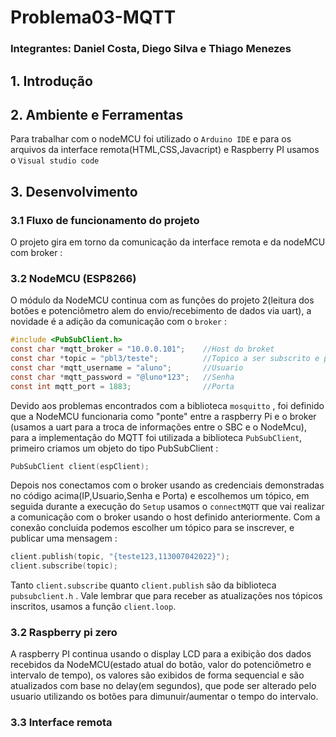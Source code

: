 # Problema03-MQTT

### Integrantes: Daniel Costa, Diego Silva e Thiago Menezes

## 1. Introdução 

## 2. Ambiente e Ferramentas

Para trabalhar com o nodeMCU foi utilizado o `Arduino IDE` e para os arquivos da interface remota(HTML,CSS,Javacript) e Raspberry PI usamos o `Visual studio code`

## 3. Desenvolvimento

### 3.1 Fluxo de funcionamento do projeto

O projeto gira em torno da comunicação da interface remota e da nodeMCU com broker : 



### 3.2 NodeMCU (ESP8266)

O módulo da NodeMCU continua com as funções do projeto 2(leitura dos botões e potenciômetro alem do envio/recebimento de dados via uart), a novidade é a adição da 
comunicação com o `broker` :
```c
#include <PubSubClient.h>
const char *mqtt_broker = "10.0.0.101";    //Host do broket
const char *topic = "pbl3/teste";          //Topico a ser subscrito e publicado
const char *mqtt_username = "aluno";       //Usuario
const char *mqtt_password = "@luno*123";   //Senha
const int mqtt_port = 1883;                //Porta
```
Devido aos problemas encontrados com a biblioteca `mosquitto` , foi definido que a NodeMCU funcionaria como "ponte" entre a raspberry Pi e o broker 
(usamos a uart para a troca de informações entre o SBC e o NodeMcu), para a implementação do MQTT foi utilizada
a biblioteca `PubSubClient`, primeiro criamos um objeto do tipo PubSubClient :

```c
PubSubClient client(espClient);
```

Depois nos conectamos com o broker usando as credenciais demonstradas no código acima(IP,Usuario,Senha e Porta) e escolhemos um tópico,
em seguida durante a execução do `Setup` usamos o `connectMQTT` que vai realizar a comunicação com o broker usando o host definido anteriormente.
Com a conexão concluida podemos escolher um tópico para se inscrever, e publicar uma mensagem :
```c
client.publish(topic, "{teste123,113007042022}"); 
client.subscribe(topic);
```
Tanto `client.subscribe` quanto `client.publish` são da biblioteca `pubsubclient.h` . Vale lembrar que para receber as atualizações nos tópicos inscritos, usamos a função `client.loop`.
### 3.2 Raspberry pi zero

A raspberry PI continua usando o display LCD para a exibição dos dados recebidos da NodeMCU(estado atual do botão, valor do potenciômetro e intervalo de tempo), os valores são exibidos de forma sequencial e são atualizados com base no delay(em segundos), que pode ser alterado pelo usuario utilizando os botões para dimunuir/aumentar o tempo do intervalo.

### 3.3 Interface remota


